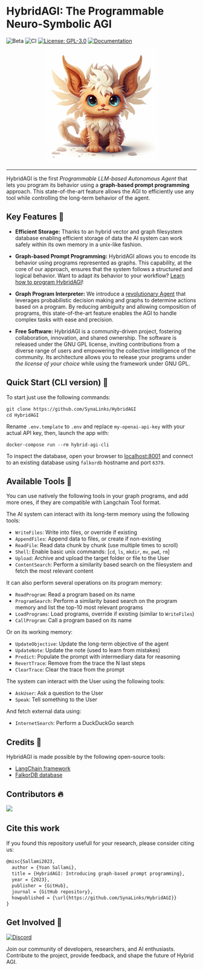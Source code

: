# HybridAGI: The Programmable Neuro-Symbolic AGI
![Beta](https://img.shields.io/badge/Release-Beta-blue)
![CI](https://github.com/SynaLinks/HybridAGI/actions/workflows/python-package.yaml/badge.svg)
[![License: GPL-3.0](https://img.shields.io/badge/License-GPL-green.svg)](https://opensource.org/license/gpl-3-0/)
[![Documentation](https://img.shields.io/badge/Docs-Documentation-blue)](https://synalinks.github.io/documentation)

<p align="center">
<img src="img/hybrid-chimera.png" alt="A cute hybrid chimera" width="300"> 
</p>

---

HybridAGI is the first *Programmable LLM-based Autonomous Agent* that lets you program its behavior using a **graph-based prompt programming** approach. This state-of-the-art feature allows the AGI to efficiently use any tool while controlling the long-term behavior of the agent.

## Key Features 🎉

- **Efficient Storage:** Thanks to an hybrid vector and graph filesystem database enabling efficient storage of data the AI system can work safely within its own memory in a unix-like fashion.

- **Graph-based Prompt Programming:** HybridAGI allows you to encode its behavior using programs represented as graphs. This capability, at the core of our approach, ensures that the system follows a structured and logical behavior. Want to adapt its behavior to your workflow? [Learn how to program HybridAGI](https://synalinks.github.io/documentation)!

- **Graph Program Interpreter:** We introduce a [revolutionary Agent](hybridagi/interpreter/graph_program_interpreter.py) that leverages probabilistic decision making and graphs to determine actions based on a program. By reducing ambiguity and allowing composition of programs, this state-of-the-art feature enables the AGI to handle complex tasks with ease and precision.

- **Free Software:** HybridAGI is a community-driven project, fostering collaboration, innovation, and shared ownership. The software is released under the GNU GPL license, inviting contributions from a diverse range of users and empowering the collective intelligence of the community. Its architecture allows you to release your programs under *the license of your choice* while using the framework under GNU GPL.

## Quick Start (CLI version) 🚀

To start just use the following commands:
```
git clone https://github.com/SynaLinks/HybridAGI
cd HybridAGI
```

Rename `.env.template` to `.env` and replace `my-openai-api-key` with your actual API key, then, launch the app with:

```
docker-compose run --rm hybrid-agi-cli
```

To inspect the database, open your browser to [localhost:8001](https://localhost:8001) and connect to an existing database using `falkordb` hostname and port `6379`.

## Available Tools 🔨

You can use natively the following tools in your graph programs, and add more ones, if they are compatible with Langchain Tool format.

The AI system can interact with its long-term memory using the following tools:

- `WriteFiles`: Write into files, or override if existing
- `AppendFiles`: Append data to files, or create if non-existing
- `ReadFile`: Read data chunk by chunk (use multiple times to scroll)
- `Shell`: Enable basic unix commands: [`cd`, `ls`, `mkdir`, `mv`, `pwd`, `rm`]
- `Upload`: Archive and upload the target folder or file to the User
- `ContentSearch`: Perform a similarity based search on the filesystem and fetch the most relevant content

It can also perform several operations on its program memory:

- `ReadProgram`: Read a program based on its name
- `ProgramSearch`: Perform a similarity based search on the program memory and list the top-10 most relevant programs
- `LoadPrograms`: Load programs, override if existing (similar to `WriteFiles`)
- `CallProgram`: Call a program based on its name

Or on its working memory:

- `UpdateObjective`: Update the long-term objective of the agent
- `UpdateNote`: Update the note (used to learn from mistakes)
- `Predict`: Populate the prompt with intermediary data for reasoning
- `RevertTrace`: Remove from the trace the N last steps
- `ClearTrace`: Clear the trace from the prompt

The system can interact with the User using the following tools:

- `AskUser`: Ask a question to the User
- `Speak`: Tell something to the User

And fetch external data using:

- `InternetSearch`: Perform a DuckDuckGo search

## Credits 👏

HybridAGI is made possible by the following open-source tools:

- [LangChain framework](https://www.langchain.com/)
- [FalkorDB database](https://www.falkordb.com/)

## Contributors 🔥

<a href="https://github.com/SynaLinks/HybridAGI/graphs/contributors">
  <img src="https://contrib.rocks/image?repo=SynaLinks/HybridAGI" />
</a>

## Cite this work

If you found this repository usefull for your research, please consider citing us:

```
@misc{Sallami2023,
  author = {Yoan Sallami},
  title = {HybridAGI: Introducing graph-based prompt programming},
  year = {2023},
  publisher = {GitHub},
  journal = {GitHub repository},
  howpublished = {\url{https://github.com/SynaLinks/HybridAGI}}
}
```

## Get Involved 💬

[![Discord](https://dcbadge.vercel.app/api/server/zM2rEfsqxj)](https://discord.gg/zM2rEfsqxj)

Join our community of developers, researchers, and AI enthusiasts. Contribute to the project, provide feedback, and shape the future of Hybrid AGI.